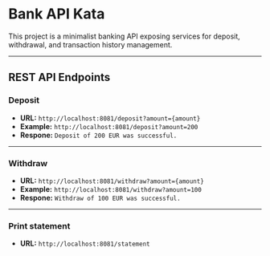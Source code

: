 # Bank API Kata

This project is a minimalist banking API exposing services for deposit, withdrawal, and transaction history management.

---

## REST API Endpoints
### Deposit ###
- **URL:**
  `http://localhost:8081/deposit?amount={amount}`
- **Example:**
  `http://localhost:8081/deposit?amount=200`
- **Respone:**
  `Deposit of 200 EUR was successful.`

---

### Withdraw ###
- **URL:**
  `http://localhost:8081/withdraw?amount={amount}`
- **Example:**
  `http://localhost:8081/withdraw?amount=100`
- **Respone:**
  `Withdraw of 100 EUR was successful.`

---

### Print statement ###
- **URL:**
  `http://localhost:8081/statement`
